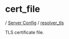 # cert_file

/ [Server Config](../../README.md) / [resolver_tls](../README.md) 

TLS certificate file.

